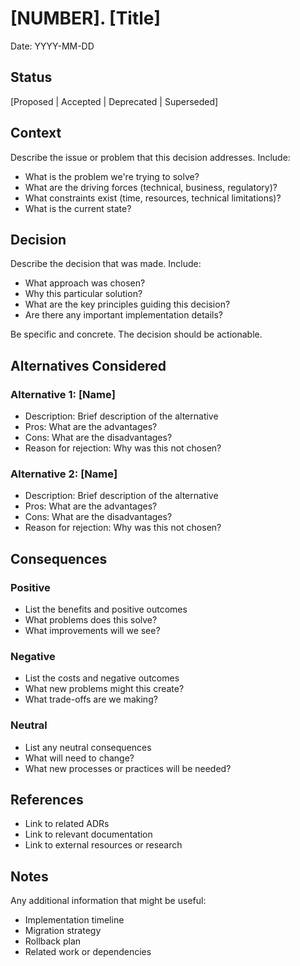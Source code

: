 # [NUMBER]. [Title]

Date: YYYY-MM-DD

## Status

[Proposed | Accepted | Deprecated | Superseded]

## Context

Describe the issue or problem that this decision addresses. Include:

- What is the problem we're trying to solve?
- What are the driving forces (technical, business, regulatory)?
- What constraints exist (time, resources, technical limitations)?
- What is the current state?

## Decision

Describe the decision that was made. Include:

- What approach was chosen?
- Why this particular solution?
- What are the key principles guiding this decision?
- Are there any important implementation details?

Be specific and concrete. The decision should be actionable.

## Alternatives Considered

### Alternative 1: [Name]

- Description: Brief description of the alternative
- Pros: What are the advantages?
- Cons: What are the disadvantages?
- Reason for rejection: Why was this not chosen?

### Alternative 2: [Name]

- Description: Brief description of the alternative
- Pros: What are the advantages?
- Cons: What are the disadvantages?
- Reason for rejection: Why was this not chosen?

## Consequences

### Positive

- List the benefits and positive outcomes
- What problems does this solve?
- What improvements will we see?

### Negative

- List the costs and negative outcomes
- What new problems might this create?
- What trade-offs are we making?

### Neutral

- List any neutral consequences
- What will need to change?
- What new processes or practices will be needed?

## References

- Link to related ADRs
- Link to relevant documentation
- Link to external resources or research

## Notes

Any additional information that might be useful:

- Implementation timeline
- Migration strategy
- Rollback plan
- Related work or dependencies
